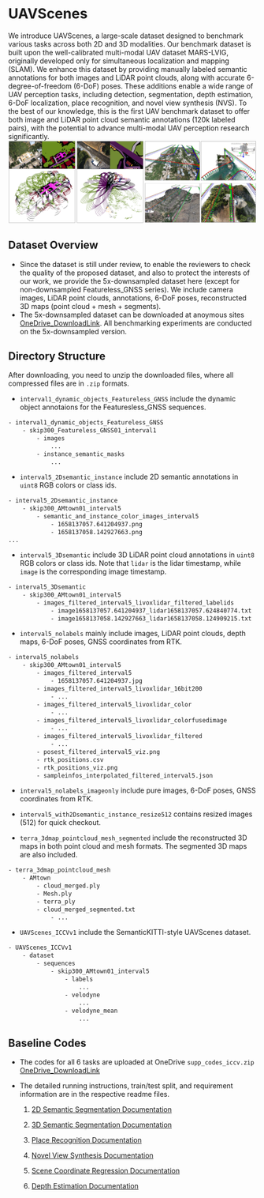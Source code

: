 

# UAVScenes 
We introduce UAVScenes, a large-scale dataset designed to benchmark various tasks across both 2D and 3D modalities.
Our benchmark dataset is built upon the well-calibrated multi-modal UAV dataset MARS-LVIG, originally developed only for simultaneous localization and mapping (SLAM). We enhance this dataset by providing manually labeled semantic annotations for both images and LiDAR point clouds, along with accurate 6-degree-of-freedom (6-DoF) poses. These additions enable a wide range of UAV perception tasks, including detection, segmentation, depth estimation, 6-DoF localization, place recognition, and novel view synthesis (NVS). To the best of our knowledge, this is the first UAV benchmark dataset to offer both image and LiDAR point cloud semantic annotations (120k labeled pairs), with the potential to advance multi-modal UAV perception research significantly. 
![pic](./pics/supp_demo.png)



## Dataset Overview
- Since the dataset is still under review, to enable the reviewers to check the quality of the proposed dataset, and also to protect the interests of our work, we provide the 5x-downsampled dataset here (except for non-downsampled Featureless_GNSS series). We include camera images, LiDAR point clouds, annotations, 6-DoF poses, reconstructed 3D maps (point cloud + mesh + segments).
- The 5x-downsampled dataset can be downloaded at 
anoymous sites [OneDrive_DownloadLink](https://suppsupp321-my.sharepoint.com/:f:/g/personal/suppsupp321_suppsupp321_onmicrosoft_com/Emby2Ouvp1lOt-FDY74i13UBoWrrNRUxbTHv9AxEiv_4ow?e=ZqF16s). All benchmarking experiments are conducted on the 5x-downsampled version.





## Directory Structure

After downloading, you need to unzip the downloaded files, where all compressed files are in `.zip` formats.

- `interval1_dynamic_objects_Featureless_GNSS` include the dynamic object annotaions for the Featuresless_GNSS sequences.
```
- interval1_dynamic_objects_Featureless_GNSS
    - skip300_Featureless_GNSS01_interval1
        - images
            ...
        - instance_semantic_masks
            ...
```

- `interval5_2Dsemantic_instance` include 2D semantic annotations in `uint8` RGB colors or class ids.
```
- interval5_2Dsemantic_instance
    - skip300_AMtown01_interval5
        - semantic_and_instance_color_images_interval5
            - 1658137057.641204937.png
            - 1658137058.142927663.png
...
```

- `interval5_3Dsemantic` include 3D LiDAR point cloud annotations in `uint8` RGB colors or class ids. Note that `lidar` is the lidar timestamp, while `image` is the corresponding image timestamp. 
```
- interval5_3Dsemantic
    - skip300_AMtown01_interval5
        - images_filtered_interval5_livoxlidar_filtered_labelids
            - image1658137057.641204937_lidar1658137057.624840774.txt
            - image1658137058.142927663_lidar1658137058.124909215.txt
```

- `interval5_nolabels` mainly include images, LiDAR point clouds, depth maps, 6-DoF poses, GNSS coordinates from RTK.
```
- interval5_nolabels
    - skip300_AMtown01_interval5
        - images_filtered_interval5
            - 1658137057.641204937.jpg
        - images_filtered_interval5_livoxlidar_16bit200
            - ...
        - images_filtered_interval5_livoxlidar_color
            - ...
        - images_filtered_interval5_livoxlidar_colorfusedimage
            - ...
        - images_filtered_interval5_livoxlidar_filtered
            - ...
        - posest_filtered_interval5_viz.png
        - rtk_positions.csv
        - rtk_positions_viz.png
        - sampleinfos_interpolated_filtered_interval5.json
```

- `interval5_nolabels_imageonly` include pure images, 6-DoF poses, GNSS coordinates from RTK.

- `interval5_with2Dsemantic_instance_resize512` contains resized images (512) for quick checkout.



- `terra_3dmap_pointcloud_mesh_segmented` include the reconstructed 3D maps in both point cloud and mesh formats. The segmented 3D maps are also included.
```
- terra_3dmap_pointcloud_mesh
    - AMtown
        - cloud_merged.ply
        - Mesh.ply
        - terra_ply
        - cloud_merged_segmented.txt
            - ...
```

- `UAVScenes_ICCVv1` include the SemanticKITTI-style UAVScenes dataset.
```
- UAVScenes_ICCVv1
    - dataset 
        - sequences
            - skip300_AMtown01_interval5
                - labels
                    ...
                - velodyne
                    ...
                - velodyne_mean
                    ...
``` 



## Baseline Codes
- The codes for all 6 tasks are uploaded at OneDrive `supp_codes_iccv.zip` [OneDrive_DownloadLink](https://suppsupp321-my.sharepoint.com/:f:/g/personal/suppsupp321_suppsupp321_onmicrosoft_com/Emby2Ouvp1lOt-FDY74i13UBoWrrNRUxbTHv9AxEiv_4ow?e=ZqF16s)

- The detailed running instructions, train/test split, and requirement information are in the respective readme files. 
    1. [2D Semantic Segmentation Documentation](./README1_2DSemantic.md)

    2. [3D Semantic Segmentation Documentation](./README2_3DSemantic.md)

    3. [Place Recognition Documentation](./README3_PlaceRecognition.md)

    4. [Novel View Synthesis Documentation](./README4_NovelViewSynthesis.md)

    5. [Scene Coordinate Regression Documentation](./README5_SceneCoordinateRegression.md)

    6. [Depth Estimation Documentation](./README6_DepthEstimation.md)



